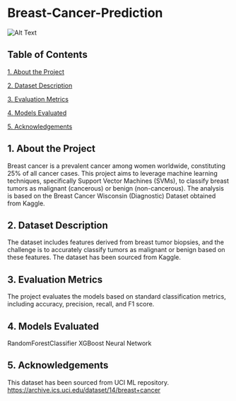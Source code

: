 # Breast-Cancer-Prediction
![Alt Text](https://www.uab.edu/news/media/k2/items/cache/5ba340a816c7a2f7d5d12ca399857225_M.jpg)


## Table of Contents

[1. About the Project](#1-about-the-project)

[2. Dataset Description](#2-dataset-description)

[3. Evaluation Metrics](#3-evaluation-metrics)

[4. Models Evaluated](#4-models-evaluated)

[5. Acknowledgements](#5-acknowledgements)

<a id="1-about-the-project"></a>
## 1. About the Project
Breast cancer is a prevalent cancer among women worldwide, constituting 25% of all cancer cases. This project aims to leverage machine learning techniques, specifically Support Vector Machines (SVMs), to classify breast tumors as malignant (cancerous) or benign (non-cancerous). The analysis is based on the Breast Cancer Wisconsin (Diagnostic) Dataset obtained from Kaggle.

<a id="2-dataset-description"></a>
## 2. Dataset Description
The dataset includes features derived from breast tumor biopsies, and the challenge is to accurately classify tumors as malignant or benign based on these features. The dataset has been sourced from Kaggle.

<a id="3-evaluation-metrics"></a>
## 3. Evaluation Metrics
The project evaluates the models based on standard classification metrics, including accuracy, precision, recall, and F1 score.

<a id="4-models-evaluated"></a>
## 4. Models Evaluated
RandomForestClassifier
XGBoost
Neural Network

<a id="5-acknowledgementsd"></a>
## 5. Acknowledgements
This dataset has been sourced from UCI ML repository.
https://archive.ics.uci.edu/dataset/14/breast+cancer
